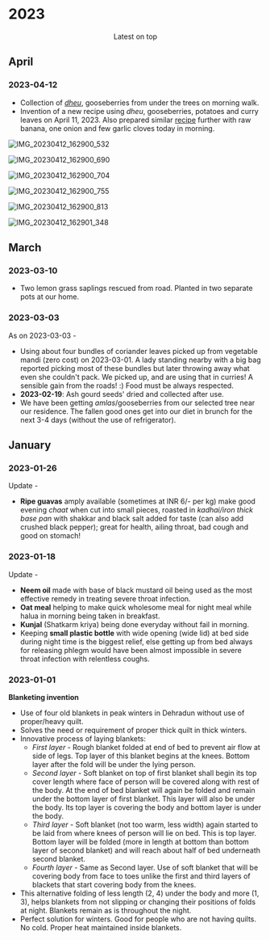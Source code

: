 # 2023

<p align="center">
Latest on top
</p>

## April

### 2023-04-12

- Collection of [_dheu_](https://himalayanwildfoodplants.com/2020/09/artocarpus-lacucha-buch-ham-dheu-%E0%A4%A2%E0%A5%87%E0%A4%8A/), gooseberries from under the trees on morning walk. 
- Invention of a new recipe using _dheu_, gooseberries, potatoes and curry leaves on April 11, 2023. Also prepared similar [recipe](https://nehalsin.github.io/cooking/2023.html) further with raw banana, one onion and few garlic cloves today in morning. 

![IMG_20230412_162900_532](IMG_20230412_162900_532.jpg)

![IMG_20230412_162900_690](IMG_20230412_162900_690.jpg)

![IMG_20230412_162900_704](IMG_20230412_162900_704.jpg)

![IMG_20230412_162900_755](IMG_20230412_162900_755.jpg)

![IMG_20230412_162900_813](IMG_20230412_162900_813.jpg)

![IMG_20230412_162901_348](IMG_20230412_162901_348.jpg)

## March

### 2023-03-10 

- Two lemon grass saplings rescued from road. Planted in two separate pots at our home. 

### 2023-03-03

As on 2023-03-03 -

- Using about four bundles of coriander leaves picked up from vegetable mandi (zero cost) on 2023-03-01. A lady standing nearby with a big bag reported picking most of these bundles but later throwing away what even she couldn't pack. We picked up, and are using that in curries!  A sensible gain from the roads! :) Food must be always respected. 
- **2023-02-19**: Ash gourd seeds' dried and collected after use. 
- We have been getting _amlas_/gooseberries from our selected tree near our residence. The fallen good ones get into our diet in brunch for the next 3-4 days (without the use of refrigerator). 

## January

### 2023-01-26

Update - 

- **Ripe guavas** amply available (sometimes at INR 6/- per kg) make good evening _chaat_ when cut into small pieces, roasted in _kadhai/iron thick base pan_ with shakkar and black salt added for taste (can also add crushed black pepper); great for health, ailing throat, bad cough and good on stomach! 

### 2023-01-18

Update - 

- **Neem oil** made with base of black mustard oil being used as the most effective remedy in treating severe throat infection. 
- **Oat meal** helping to make quick wholesome meal for night meal while halua in morning being taken in breakfast. 
- **Kunjal** (Shatkarm kriya) being done everyday without fail in morning.
- Keeping **small plastic bottle** with wide opening (wide lid) at bed side during night time is the biggest relief, else getting up from bed always for releasing phlegm would have been almost impossible in severe throat infection with relentless coughs. 

### 2023-01-01

**Blanketing invention**

- Use of four old blankets in peak winters in Dehradun without use of proper/heavy quilt. 
- Solves the need or requirement of proper thick quilt in thick winters. 
- Innovative process of laying blankets: 
    - _First layer_ - Rough blanket folded at end of bed to prevent air flow at side of legs. Top layer of this blanket begins at the knees. Bottom layer after the fold will be under the lying person. 
    - _Second layer_ - Soft blanket on top of first blanket shall begin its top cover length where face of person will be covered along with rest of the body. At the end of bed blanket will again be folded and remain under the bottom layer of first blanket. This layer will also be under the body. Its top layer is covering the body and bottom layer is under the body. 
    - _Third layer_ - Soft blanket (not too warm, less width) again started to be laid from where knees of person will lie on bed. This is top layer. Bottom layer will be folded (more in length at bottom than bottom layer of second blanket) and will reach about half of bed underneath second blanket. 
    - _Fourth layer_ - Same as Second layer. Use of soft blanket that will be covering body from face to toes unlike the first and third layers of blackets that start covering body from the knees. 
- This alternative folding of less length (2, 4) under the body and more (1, 3), helps blankets from not slipping or changing their positions of folds at night. Blankets remain as is throughout the night. 
- Perfect solution for winters. Good for people who are not having quilts. No cold. Proper heat maintained inside blankets. 

